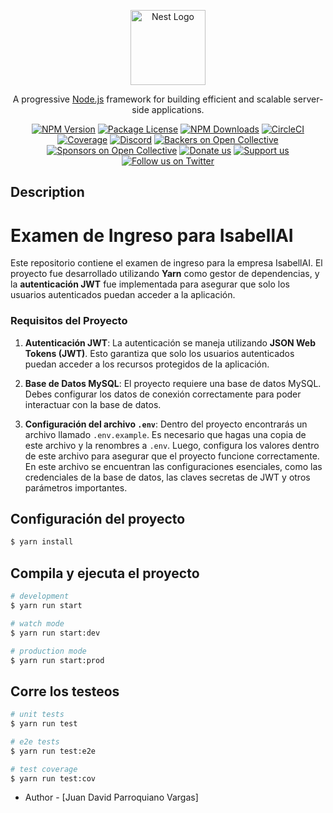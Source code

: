 <p align="center">
  <a href="http://nestjs.com/" target="blank"><img src="https://nestjs.com/img/logo-small.svg" width="120" alt="Nest Logo" /></a>
</p>

[circleci-image]: https://img.shields.io/circleci/build/github/nestjs/nest/master?token=abc123def456
[circleci-url]: https://circleci.com/gh/nestjs/nest

  <p align="center">A progressive <a href="http://nodejs.org" target="_blank">Node.js</a> framework for building efficient and scalable server-side applications.</p>
    <p align="center">
<a href="https://www.npmjs.com/~nestjscore" target="_blank"><img src="https://img.shields.io/npm/v/@nestjs/core.svg" alt="NPM Version" /></a>
<a href="https://www.npmjs.com/~nestjscore" target="_blank"><img src="https://img.shields.io/npm/l/@nestjs/core.svg" alt="Package License" /></a>
<a href="https://www.npmjs.com/~nestjscore" target="_blank"><img src="https://img.shields.io/npm/dm/@nestjs/common.svg" alt="NPM Downloads" /></a>
<a href="https://circleci.com/gh/nestjs/nest" target="_blank"><img src="https://img.shields.io/circleci/build/github/nestjs/nest/master" alt="CircleCI" /></a>
<a href="https://coveralls.io/github/nestjs/nest?branch=master" target="_blank"><img src="https://coveralls.io/repos/github/nestjs/nest/badge.svg?branch=master#9" alt="Coverage" /></a>
<a href="https://discord.gg/G7Qnnhy" target="_blank"><img src="https://img.shields.io/badge/discord-online-brightgreen.svg" alt="Discord"/></a>
<a href="https://opencollective.com/nest#backer" target="_blank"><img src="https://opencollective.com/nest/backers/badge.svg" alt="Backers on Open Collective" /></a>
<a href="https://opencollective.com/nest#sponsor" target="_blank"><img src="https://opencollective.com/nest/sponsors/badge.svg" alt="Sponsors on Open Collective" /></a>
  <a href="https://paypal.me/kamilmysliwiec" target="_blank"><img src="https://img.shields.io/badge/Donate-PayPal-ff3f59.svg" alt="Donate us"/></a>
    <a href="https://opencollective.com/nest#sponsor"  target="_blank"><img src="https://img.shields.io/badge/Support%20us-Open%20Collective-41B883.svg" alt="Support us"></a>
  <a href="https://twitter.com/nestframework" target="_blank"><img src="https://img.shields.io/twitter/follow/nestframework.svg?style=social&label=Follow" alt="Follow us on Twitter"></a>
</p>
  <!--[![Backers on Open Collective](https://opencollective.com/nest/backers/badge.svg)](https://opencollective.com/nest#backer)
  [![Sponsors on Open Collective](https://opencollective.com/nest/sponsors/badge.svg)](https://opencollective.com/nest#sponsor)-->

## Description

# Examen de Ingreso para IsabellAI

Este repositorio contiene el examen de ingreso para la empresa IsabellAI. El proyecto fue desarrollado utilizando **Yarn** como gestor de dependencias, y la **autenticación JWT** fue implementada para asegurar que solo los usuarios autenticados puedan acceder a la aplicación.

### Requisitos del Proyecto

1. **Autenticación JWT**: 
   La autenticación se maneja utilizando **JSON Web Tokens (JWT)**. Esto garantiza que solo los usuarios autenticados puedan acceder a los recursos protegidos de la aplicación.

2. **Base de Datos MySQL**:
   El proyecto requiere una base de datos MySQL. Debes configurar los datos de conexión correctamente para poder interactuar con la base de datos.

3. **Configuración del archivo `.env`**:
   Dentro del proyecto encontrarás un archivo llamado `.env.example`. Es necesario que hagas una copia de este archivo y la renombres a `.env`. Luego, configura los valores dentro de este archivo para asegurar que el proyecto funcione correctamente. En este archivo se encuentran las configuraciones esenciales, como las credenciales de la base de datos, las claves secretas de JWT y otros parámetros importantes.

## Configuración del proyecto

```bash
$ yarn install
```

## Compila y ejecuta el proyecto

```bash
# development
$ yarn run start

# watch mode
$ yarn run start:dev

# production mode
$ yarn run start:prod
```

## Corre los testeos

```bash
# unit tests
$ yarn run test

# e2e tests
$ yarn run test:e2e

# test coverage
$ yarn run test:cov
```

- Author - [Juan David Parroquiano Vargas]

